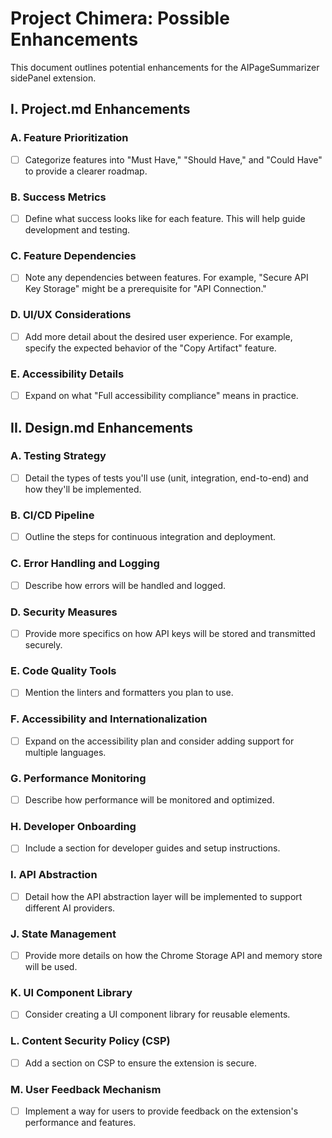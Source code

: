 # Project Chimera: Possible Enhancements

This document outlines potential enhancements for the AIPageSummarizer sidePanel extension.

## I. Project.md Enhancements

### A. Feature Prioritization

-   [ ] Categorize features into "Must Have," "Should Have," and "Could Have" to provide a clearer roadmap.

### B. Success Metrics

-   [ ] Define what success looks like for each feature. This will help guide development and testing.

### C. Feature Dependencies

-   [ ] Note any dependencies between features. For example, "Secure API Key Storage" might be a prerequisite for "API Connection."

### D. UI/UX Considerations

-   [ ] Add more detail about the desired user experience. For example, specify the expected behavior of the "Copy Artifact" feature.

### E. Accessibility Details

-   [ ] Expand on what "Full accessibility compliance" means in practice.

## II. Design.md Enhancements

### A. Testing Strategy

-   [ ] Detail the types of tests you'll use (unit, integration, end-to-end) and how they'll be implemented.

### B. CI/CD Pipeline

-   [ ] Outline the steps for continuous integration and deployment.

### C. Error Handling and Logging

-   [ ] Describe how errors will be handled and logged.

### D. Security Measures

-   [ ] Provide more specifics on how API keys will be stored and transmitted securely.

### E. Code Quality Tools

-   [ ] Mention the linters and formatters you plan to use.

### F. Accessibility and Internationalization

-   [ ] Expand on the accessibility plan and consider adding support for multiple languages.

### G. Performance Monitoring

-   [ ] Describe how performance will be monitored and optimized.

### H. Developer Onboarding

-   [ ] Include a section for developer guides and setup instructions.

### I. API Abstraction

-   [ ] Detail how the API abstraction layer will be implemented to support different AI providers.

### J. State Management

-   [ ] Provide more details on how the Chrome Storage API and memory store will be used.

### K. UI Component Library

-   [ ] Consider creating a UI component library for reusable elements.

### L. Content Security Policy (CSP)

-   [ ] Add a section on CSP to ensure the extension is secure.

### M. User Feedback Mechanism

-   [ ] Implement a way for users to provide feedback on the extension's performance and features.
